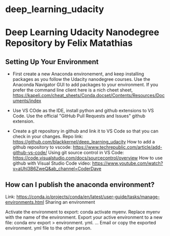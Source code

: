 # deep_learning_udacity
# Deep Learning Udacity Nanodegree Repository by Felix Matathias

## Setting Up Your Environment

+ First create a new Anaconda environement, and keep installing packages as you follow the Udacity nanodegree courses. Use the Anaconda Navigator GUI to add packages to your environment. If you prefer the command line client here is a nich cheet sheet, https://kapeli.com/cheat_sheets/Conda.docset/Contents/Resources/Documents/index

+ Use VS COde as the IDE, install python and github extensions to VS Code. Use the official "GitHub Pull Requests and Issues" github extension. 

+ Create a git repository in github and link it to VS Code so that you can check in your changes. 
    Repo link: https://github.com/blackkernel/deep_learning_udacity
    How to add a github repository to vscode: https://www.techrepublic.com/article/add-github-vs-code/
    Using git source control in VS Code: https://code.visualstudio.com/docs/sourcecontrol/overview
    How to use github with Visual Studio Code video: https://www.youtube.com/watch?v=aUhl3B6ZweQ&ab_channel=CoderDave



## How can I publish the anaconda environment?
Link: https://conda.io/projects/conda/en/latest/user-guide/tasks/manage-environments.html
Sharing an environment

Activate the environment to export: conda activate myenv. Replace myenv with the name of the environment.
Export your active environment to a new file: conda env export > environment. yml. ...
Email or copy the exported environment. yml file to the other person.
